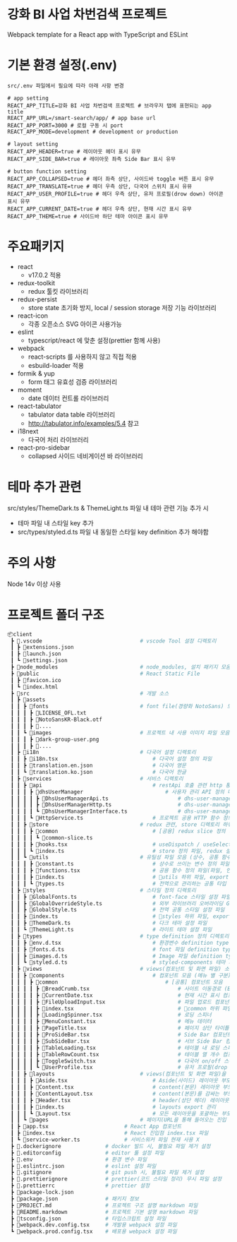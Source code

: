 # 강화 BI 사업 차번검색 프로젝트

Webpack template for a React app with TypeScript and ESLint

# 기본 환경 설정(.env)

    src/.env 파일에서 필요에 따라 아래 사항 변경

    # app setting
    REACT_APP_TITLE=강화 BI 사업 차번검색 프로젝트 # 브라우저 탭에 표현되는 app title
    REACT_APP_URL=/smart-search/app/ # app base url
    REACT_APP_PORT=3000 # 로컬 구동 시 port
    REACT_APP_MODE=development # development or production
    
    # layout setting
    REACT_APP_HEADER=true # 레이아웃 헤더 표시 유무
    REACT_APP_SIDE_BAR=true # 레이아웃 좌측 Side Bar 표시 유무
    
    # button function setting
    REACT_APP_COLLAPSED=true # 헤더 좌측 상단, 사이드바 toggle 버튼 표시 유무
    REACT_APP_TRANSLATE=true # 헤더 우측 상단, 다국어 스위치 표시 유뮤
    REACT_APP_USER_PROFILE=true # 헤더 우측 상단, 유저 프로필(drow down) 아이콘 표시 유무
    REACT_APP_CURRENT_DATE=true # 헤더 우측 상단, 현재 시간 표시 유무
    REACT_APP_THEME=true # 사이드바 하단 테마 아이콘 표시 유무


# 주요패키지

-   react
    -   v17.0.2 적용
-   redux-toolkit
    -   redux 툴킷 라이브러리
-   redux-persist
    -   store state 초기화 방지, local / session storage 저장 기능 라이브러리
-   react-icon
    -   각종 오픈소스 SVG 아이콘 사용가능
-   eslint
    -   typescript/react 에 맞춘 설정(prettier 함께 사용)
-   webpack
    -   react-scripts 를 사용하지 않고 직접 적용
    -   esbuild-loader 적용
-   formik & yup
    -   form 태그 유효성 검증 라이브러리
-   moment
    -   date 데이터 컨트롤 라이브러리
-   react-tabulator
    -   tabulator data table 라이브러리
    -   http://tabulator.info/examples/5.4 참고
-   i18next
    -   다국어 처리 라이브러리
-   react-pro-sidebar
    -   collapsed 사이드 네비게이션 바 라이브러리

# 테마 추가 관련

src/styles/ThemeDark.ts & ThemeLight.ts 파일 내 테마 관련 기능 추가 시

-   테마 파일 내 스타일 key 추가
-   src/types/styled.d.ts 파일 내 동일한 스타일 key definition 추가 해야함

# 주의 사항

Node 14v 이상 사용

# 프로젝트 폴더 구조

```bash
📦client
 ┣ 📂.vscode                               # vscode Tool 설정 디렉토리
 ┃ ┣ 📜extensions.json
 ┃ ┣ 📜launch.json
 ┃ ┗ 📜settings.json
 ┣ 📂node_modules                          # node_modules, 설치 패키지 모음
 ┣ 📂public                                # React Static File
 ┃ ┣ 📜favicon.ico
 ┃ ┗ 📜index.html
 ┣ 📂src                                   # 개발 소스
 ┃ ┣ 📂assets
 ┃ ┃ ┣ 📂fonts                             # font file(경량화 NotoSans) 모음
 ┃ ┃ ┃ ┣ 📜LICENSE_OFL.txt
 ┃ ┃ ┃ ┣ 📜NotoSansKR-Black.otf
 ┃ ┃ ┃ ┣ 📜....
 ┃ ┃ ┗ 📂images                            # 프로젝트 내 사용 이미지 파일 모음 (로고, 아이콘 등)
 ┃ ┃ ┃ ┣ 📜dark-group-user.png
 ┃ ┃ ┃ ┣ 📜....
 ┃ ┣ 📂i18n                                # 다국어 설정 디렉토리
 ┃ ┃ ┣ 📜i18n.tsx                              # 다국어 설정 정의 파일
 ┃ ┃ ┣ 📜translation.en.json                   # 다국어 영문
 ┃ ┃ ┗ 📜translation.ko.json                   # 다국어 한글
 ┃ ┣ 📂services                            # 서비스 디렉토리
 ┃ ┃ ┣ 📂api                                   # restApi 호출 관련 http 통신 관련, api 디렉토리 하위로 서비스 별 구분
 ┃ ┃ ┃ ┣ 📂dhsUserManager                          # 사용자 관리 API 정의 디렉토리
 ┃ ┃ ┃ ┃ ┣ 📜DhsUserManagerApi.ts                      # dhs-user-manager 객체 및 API 인터페이스 정의 파일
 ┃ ┃ ┃ ┃ ┣ 📜DhsUserManagerHttp.ts                     # dhs-user-manager http 통신 정의 파일
 ┃ ┃ ┃ ┃ ┗ 📜DhsUserManagerInterface.ts                # dhs-user-manager 통신 데이터 인터페이스 정의 파일
 ┃ ┃ ┃ ┗ 📜HttpService.ts                      # 프로젝트 공용 HTTP 함수 정의
 ┃ ┃ ┣ 📂store                             # redux 관련, store 디렉토리 하위로 타입 및 기능 별 구분
 ┃ ┃ ┃ ┣ 📂common                              # [공용] redux slice 정의 디렉토리
 ┃ ┃ ┃ ┃ ┗ 📜common-slice.ts
 ┃ ┃ ┃ ┣ 📜hooks.tsx                           # useDispatch / useSelector custom hook 정의 파일
 ┃ ┃ ┃ ┗ 📜index.ts                            # store 정의 파일, redux 설정 및 persist(redux 데이터 유지 관련) 설정
 ┃ ┃ ┗ 📂utils                             # 유틸성 파일 모음 (상수, 공통 함수 등) 디렉토리
 ┃ ┃ ┃ ┣ 📜constant.ts                         # 상수로 쓰이는 변수 정의 파일
 ┃ ┃ ┃ ┣ 📜functions.tsx                       # 공용 함수 정의 파일(파일, 인코딩, validation 등등)
 ┃ ┃ ┃ ┣ 📜index.ts                            # 📂utils 하위 파일, export 관리 파일
 ┃ ┃ ┃ ┗ 📜types.ts                            # 전역으로 관리하는 공통 타입 정의 파일
 ┃ ┣ 📂styles                              # 스타일 정의 디렉토리
 ┃ ┃ ┣ 📜GlobalFonts.ts                        # font-face 스타일 설정 파일
 ┃ ┃ ┣ 📜GlobalOverrideStyle.ts                # 외부 라이브러리 오버라이딩 Global 스타일 관리 파일
 ┃ ┃ ┣ 📜GlobalStyle.ts                        # 전역 공통 스타일 설정 파일
 ┃ ┃ ┣ 📜index.ts                              # 📂styles 하위 파일, export 관리 파일
 ┃ ┃ ┣ 📜ThemeDark.ts                          # 다크 테마 설정 파일
 ┃ ┃ ┗ 📜ThemeLight.ts                         # 라이트 테마 설정 파일
 ┃ ┣ 📂types                               # type definition 정의 디렉토리
 ┃ ┃ ┣ 📜env.d.tsx                             # 환경변수 definition type 정의 파일
 ┃ ┃ ┣ 📜fonts.d.ts                            # font 파일 definition type 정의 파일
 ┃ ┃ ┣ 📜images.d.ts                           # Image 파일 definition type 정의 파일
 ┃ ┃ ┗ 📜styled.d.ts                           # styled-components 테마 처리 관련 definition type 정의 파일
 ┃ ┣ 📂views                               # views(컴포넌트 및 화면 파일) 소스 디렉토리
 ┃ ┃ ┣ 📂components                            # 컴포넌트 모음 (메뉴 별 구분)
 ┃ ┃ ┃ ┣ 📂common                                  # [공통] 컴포넌트 모음
 ┃ ┃ ┃ ┃ ┣ 📜BreadCrumb.tsx                            # 사이트 이동경로 (Breadcrumb navigation)
 ┃ ┃ ┃ ┃ ┣ 📜CurrentDate.tsx                           # 현재 시간 표시 컴포넌트
 ┃ ┃ ┃ ┃ ┣ 📜FileUploadInput.tsx                       # 파일 업로드 컴포넌트
 ┃ ┃ ┃ ┃ ┣ 📜index.tsx                                 # 📂common 하위 파일, export 관리 파일
 ┃ ┃ ┃ ┃ ┣ 📜LoadingSpinner.tsx                        # 로딩 스피너
 ┃ ┃ ┃ ┃ ┣ 📜MenuConstant.tsx                          # 메뉴 데이터
 ┃ ┃ ┃ ┃ ┣ 📜PageTitle.tsx                             # 페이지 상단 타이틀 표시 컴포넌트
 ┃ ┃ ┃ ┃ ┣ 📜ProSideBar.tsx                            # Side Bar 컴포넌트
 ┃ ┃ ┃ ┃ ┣ 📜SubSideBar.tsx                            # 서브 Side Bar 컴포넌트
 ┃ ┃ ┃ ┃ ┣ 📜TableLoading.tsx                          # 테이블 내 로딩 스피너 컴포넌트
 ┃ ┃ ┃ ┃ ┣ 📜TableRowCount.tsx                         # 테이블 열 개수 컴포넌트
 ┃ ┃ ┃ ┃ ┣ 📜ToggleSwitch.tsx                          # 다국어 on/off 스위치 컴포넌트
 ┃ ┃ ┃ ┃ ┗ 📜UserProfile.tsx                           # 유저 프로필(drop down) 표시 컴포넌트
 ┃ ┃ ┣ 📂layouts                           # views(컴포넌트 및 화면 파일)을 감싸는 화면 레이아웃 소스 디렉토리
 ┃ ┃ ┃ ┣ 📜Aside.tsx                           # Aside(사이드) 레이아웃 부모 컴포넌트
 ┃ ┃ ┃ ┣ 📜Content.tsx                         # content(본문) 레이아웃 부모 컴포넌트
 ┃ ┃ ┃ ┣ 📜ContentLayout.tsx                   # content(본문)를 감싸는 부모 content 레이아웃 부모 컴포넌트
 ┃ ┃ ┃ ┣ 📜Header.tsx                          # header(상단 헤더) 레이아웃 부모 컴포넌트
 ┃ ┃ ┃ ┣ 📜index.ts                            # layouts export 관리
 ┃ ┃ ┃ ┗ 📜Layout.tsx                          # 모든 레이아웃을 포괄하는 부모 컴포넌트
 ┃ ┃ ┗ 📂pages                             # 페이지(URL을 통해 들어오는 진입 컴포넌트) 컴포넌트 모음
 ┃ ┣ 📜app.tsx                        # React App 컴포넌트
 ┃ ┣ 📜index.tsx                      # React 진입점 index.tsx 파일
 ┃ ┗ 📜service-worker.ts              # 서비스워커 파일 현재 사용 X
 ┣ 📜.dockerignore              # docker 빌드 시, 불필요 파일 제거 설정
 ┣ 📜.editorconfig              # editor 툴 설정 파일
 ┣ 📜.env                       # 환경 변수 파일
 ┣ 📜.eslintrc.json             # eslint 설정 파일
 ┣ 📜.gitignore                 # git push 시, 불필요 파일 제거 설정
 ┣ 📜.prettierignore            # prettier(코드 스타일 정리) 무시 파일 설정
 ┣ 📜.prettierrc                # prettier 설정
 ┣ 📜package-lock.json
 ┣ 📜package.json               # 패키지 정보
 ┣ 📜PROJECT.md                 # 프로젝트 구조 설명 markdown 파일
 ┣ 📜README.markdown            # 프로젝트 기본 설명 markdown 파일
 ┣ 📜tsconfig.json              # 타입스크립트 설정 파일
 ┣ 📜webpack.dev.config.tsx     # 개발용 webpack 설정 파일
 ┗ 📜webpack.prod.config.tsx    # 배포용 webpack 설정 파일
```
